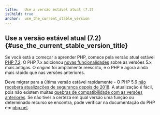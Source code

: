 ```yaml
---
title:   Use a versão estável atual (7.2)
isChild: true
anchor:  use_the_current_stable_version
---
```


## Use a versão estável atual (7.2) {#use_the_current_stable_version_title}

Se você está a começar a aprender PHP, comece pela versão atual estável [PHP 7.2][php-release]. O PHP 7.x adicionou
 [novas funcionalidades](#language_highlights) sobre as versões 5.x mais antigas. O _engine_ foi amplamente 
 reescrito, e o PHP é agora ainda mais rápido que nas versões anteriores.

Deve migrar para a última versão estável rapidamente - O PHP 5.6 
[não receberá atualizações de segurança depois de 2018](http://php.net/supported-versions.php).  A atualização é 
fácil, pois não existem muitas [quebras de compatibilidade com as versões anteriores][php72-bc]. Se não tiver a certeza
 em qual versão uma função ou determinado recurso se encontra, pode verificar na documentação do PHP em 
 [php.net][php-docs].

[php-release]: http://php.net/downloads.php
[php-docs]: http://php.net/manual/
[php72-bc]: http://php.net/manual/migration72.incompatible.php
